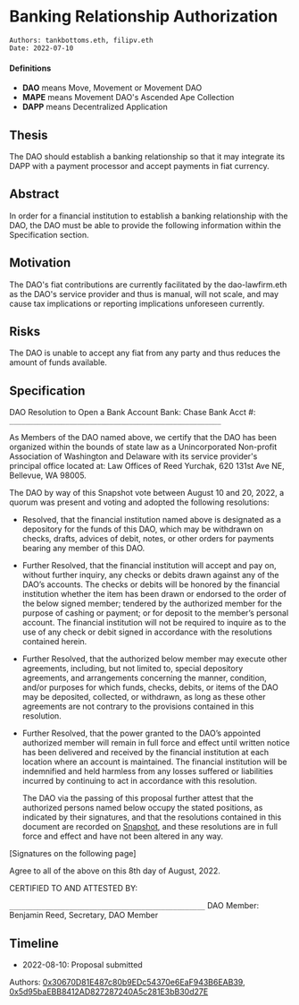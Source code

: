 # Banking Relationship Authorization

```
Authors: tankbottoms.eth, filipv.eth
Date: 2022-07-10
```

#### Definitions

-   **DAO** means Move, Movement or Movement DAO
-   **MAPE** means Movement DAO's Ascended Ape Collection
-   **DAPP** means Decentralized Application

## Thesis

The DAO should establish a banking relationship so that it may integrate its DAPP with a payment processor and accept payments in fiat currency.

## Abstract

In order for a financial institution to establish a banking relationship with the DAO, the DAO must be able to provide the following information within the Specification section.

## Motivation

The DAO's fiat contributions are currently facilitated by the dao-lawfirm.eth as the DAO's service provider and thus is manual, will not scale, and may cause tax implications or reporting implications unforeseen currently.

## Risks

The DAO is unable to accept any fiat from any party and thus reduces the amount of funds available.

## Specification

DAO Resolution to Open a Bank Account
Bank: Chase Bank
Acct #: `_____________________________________________________`

As Members of the DAO named above, we certify that the DAO has been organized within the bounds of state law as a Unincorporated Non-profit Association of Washington and Delaware with its service provider's principal office located at: Law Offices of Reed Yurchak, 620 131st Ave NE, Bellevue, WA 98005.

The DAO by way of this Snapshot vote between August 10 and 20, 2022, a quorum was present and voting and adopted the following resolutions:

-   Resolved, that the financial institution named above is designated as a depository for the funds of this DAO, which may be withdrawn on checks, drafts, advices of debit, notes, or other orders for payments bearing any member of this DAO.
-   Further Resolved, that the financial institution will accept and pay on, without further inquiry, any checks or debits drawn against any of the DAO’s accounts. The checks or debits will be honored by the financial institution whether the item has been drawn or endorsed to the order of the below signed member; tendered by the authorized member for the purpose of cashing or payment; or for deposit to the member’s personal account. The financial institution will not be required to inquire as to the use of any check or debit signed in accordance with the resolutions contained herein.
-   Further Resolved, that the authorized below member may execute other agreements, including, but not limited to, special depository agreements, and arrangements concerning the manner, condition, and/or purposes for which funds, checks, debits, or items of the DAO may be deposited, collected, or withdrawn, as long as these other agreements are not contrary to the provisions contained in this resolution.
-   Further Resolved, that the power granted to the DAO’s appointed authorized member will remain in full force and effect until written notice has been delivered and received by the financial institution at each location where an account is maintained. The financial institution will be indemnified and held harmless from any losses suffered or liabilities incurred by continuing to act in accordance with this resolution.

    The DAO via the passing of this proposal further attest that the authorized persons named below occupy the stated positions, as indicated by their signatures, and that the resolutions contained in this document are recorded on [Snapshot](https://snapshot.org/#/movedao.eth), and these resolutions are in full force and effect and have not been altered in any way.

[Signatures on the following page]

Agree to all of the above on this 8th day of August, 2022.

CERTIFIED TO AND ATTESTED BY:

`_________________________________________________`
DAO Member: Benjamin Reed, Secretary, DAO Member

## Timeline

-   2022-08-10: Proposal submitted

Authors: [0x30670D81E487c80b9EDc54370e6EaF943B6EAB39](https://etherscan.io/address/0x30670d81e487c80b9edc54370e6eaf943b6eab39), [0x5d95baEBB8412AD827287240A5c281E3bB30d27E](https://etherscan.io/address/0x5d95baEBB8412AD827287240A5c281E3bB30d27E)
